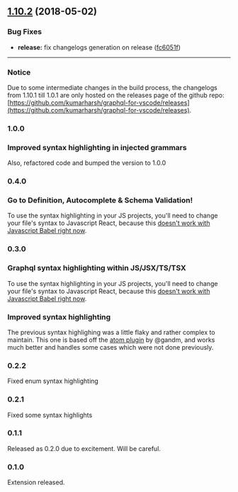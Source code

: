 <a name="1.10.2"></a>
## [1.10.2](https://github.com/kumarharsh/graphql-for-vscode/compare/v1.10.1...v1.10.2) (2018-05-02)


### Bug Fixes

* **release:** fix changelogs generation on release ([fc6051f](https://github.com/kumarharsh/graphql-for-vscode/commit/fc6051f))

<hr>

### Notice
Due to some intermediate changes in the build process,
the changelogs from 1.10.1 till 1.0.1 are only hosted on the releases page of the github repo: [https://github.com/kumarharsh/graphql-for-vscode/releases](https://github.com/kumarharsh/graphql-for-vscode/releases).

### 1.0.0
### Improved syntax highlighting in injected grammars
Also, refactored code and bumped the version to 1.0.0

### 0.4.0
### Go to Definition, Autocomplete & Schema Validation!
To use the syntax highlighting in your JS projects, you'll need to change your file's syntax to Javascript React, because this [doesn't work with Javascript Babel right now](https://github.com/dzannotti/vscode-babel/issues/6).

### 0.3.0
### Graphql syntax highlighting within JS/JSX/TS/TSX
To use the syntax highlighting in your JS projects, you'll need to change your file's syntax to Javascript React, because this [doesn't work with Javascript Babel right now](https://github.com/dzannotti/vscode-babel/issues/6).

### Improved syntax highlighting
The previous syntax highlighing was a little flaky and rather complex to maintain. This one is based off the [atom plugin](https://github.com/gandm/language-graphql-lb) by @gandm, and works much better and handles some cases which were not done previously.

### 0.2.2
Fixed enum syntax highlighting

### 0.2.1
Fixed some syntax highlights

### 0.1.1
Released as 0.2.0 due to excitement. Will be careful.

### 0.1.0
Extension released.
